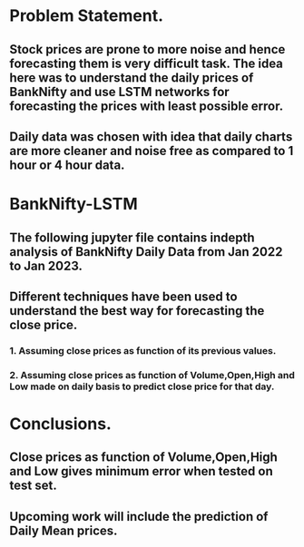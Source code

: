 # Problem Statement.
## Stock prices are prone to more noise and hence forecasting them is very difficult task. The idea here was to understand the daily prices of BankNifty and use LSTM networks for forecasting the prices with least possible error.
## Daily data was chosen with idea that daily charts are more cleaner and noise free as compared to 1 hour or 4 hour data.


# BankNifty-LSTM
## The following jupyter file contains indepth analysis of BankNifty Daily Data from Jan 2022 to Jan 2023.
## Different techniques have been used to understand the best way for forecasting the close price.
### 1. Assuming close prices as function of its previous values.
### 2. Assuming close prices as function of Volume,Open,High and Low made on daily basis to predict close price for that day.

# Conclusions.
## Close prices as function of Volume,Open,High and Low gives minimum error when tested on test set.
## Upcoming work will include the prediction of Daily Mean prices.
